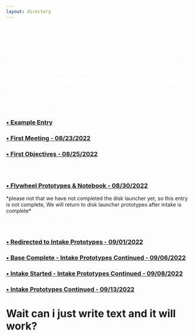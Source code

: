 ```yaml
---
layout: directory
---
```


<h1 style="color:white">Directory</h1>
<h2 style="color:white"> This is where you can find all of our notebook entries! Important Milestones are found on the homepage. Entries are in order by date (Oldest At Top) </h2>

<h3 style="color:white">The Beginning:</h3>
<h3><a href="Entries/EntryExample">&#8226; Example Entry </a></h3>
<p> </p>
<h3><a href="Entries/08-23-2022">&#8226; First Meeting - 08/23/2022 </a></h3>
<p> </p>
<h3><a href="Entries/08-25-2022">&#8226; First Objectives - 08/25/2022 </a></h3>
<p> </p>

<h3 style="color:white">Prototyping - Disk Launcher:</h3>
<h3><a href="Entries/08-30-2022">&#8226; Flywheel Prototypes & Notebook - 08/30/2022 </a></h3>
*please not that we have not completed the disk launcher yet, so this entry is not complete, We will return to disk launcher prototypes after intake is complete*
<h3 style="color:white">Prototyping - Disk Intake;</h3>
<p> </p>
<h3><a href="Entries/09-01-2022">&#8226; Redirected to Intake Prototypes - 09/01/2022 </a></h3>
<p> </p>
<h3><a href="Entries/09-06-2022">&#8226; Base Complete - Intake Prototypes Continued - 09/06/2022</a></h3>
<p> </p>
<h3><a href="Entries/09-08-2022">&#8226; Intake Started - Intake Prototypes Continued - 09/08/2022</a></h3>
<p> </p>
<h3><a href="Entries/09-13-2022">&#8226; Intake Prototypes Continued - 09/13/2022</a></h3>

# Wait can i just write text and it will work?
